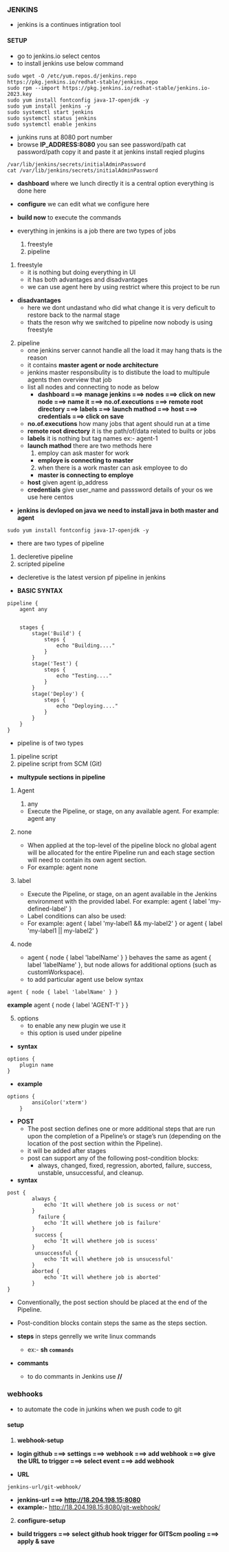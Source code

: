 ### JENKINS
- jenkins is a continues intigration tool
#### SETUP
* go to jenkins.io select centos
* to install jenkins use below command
```jenkins
sudo wget -O /etc/yum.repos.d/jenkins.repo https://pkg.jenkins.io/redhat-stable/jenkins.repo
sudo rpm --import https://pkg.jenkins.io/redhat-stable/jenkins.io-2023.key  
sudo yum install fontconfig java-17-openjdk -y
sudo yum install jenkins -y
sudo systemctl start jenkins
sudo systemctl status jenkins
sudo systemctl enable jenkins
```
* junkins runs at 8080 port number
* browse **IP_ADDRESS:8080** you san see password/path cat password/path copy it and paste it at jenkins install reqied plugins
```jenkins
/var/lib/jenkins/secrets/initialAdminPassword
cat /var/lib/jenkins/secrets/initialAdminPassword
```
* **dashboard** where we lunch directly it is a central option everything is done here
* **configure** we can edit what we configure here
* **build now** to execute the commands

* everything in jenkins is a job there are two types of jobs 
    1. freestyle
    2. pipeline

1. freestyle
    * it is nothing but doing everything in UI
    * it has both advantages and disadvantages
    * we can use agent here by using restrict where this project to be run 
* **disadvantages**
    * here we dont undastand who did what change it is very deficult to restore back to the narmal stage
    * thats the reson why we switched to pipeline now nobody is using freestyle

2. pipeline
    * one jenkins server cannot handle all the load it may hang thats is the reason
    * it contains **master agent or node architecture**
    * jenkins master responsibulity is to distibute the load to multipule agents then overview that job
    * list all nodes and connecting to node as below 
        * **dashboard ===> manage jenkins ===> nodes ===> click on new node ===> name it ===> no.of.executions ===> remote root directory ===> labels ===> launch mathod ===>   host ===> credentials ===> click on save**
    * **no.of.executions** how many jobs that agent should run at a time 
    * **remote root directory** it is the path/of/data related to builts or jobs 
    * **labels** it is nothing but tag names ex:- agent-1
    * **launch mathod** there are two methods here
      1. employ can ask master for work
        * **employe is connecting to master**
      2. when there is a work master can ask employee to do 
        * **master is connecting to employe**
    * **host** given agent ip_address
    * **credentials** give user_name and passsword details of your os we use here centos
* **jenkins is devloped on java we need to install java in both master and agent**
```
sudo yum install fontconfig java-17-openjdk -y
```
- there are two types of pipeline
1. decleretive pipeline
2. scripted pipeline
- decleretive is the latest version pf pipeline in jenkins
* **BASIC SYNTAX**
```Jenkins
pipeline {
    agent any


    stages {
        stage('Build') {
            steps {
                echo "Building...."
            }
        }
        stage('Test') {
            steps {
                echo "Testing...."
            }
        }
        stage('Deploy') {
            steps {
                echo "Deploying...."
            }
        }
    }
}
```
* pipeline is of two types
1. pipeline script
2. pipeline script from SCM (Git)

* **multypule sections in pipeline**
1. Agent
    1. any
    * Execute the Pipeline, or stage, on any available agent. 
    For example: agent any
2. none
    * When applied at the top-level of the pipeline block no global agent will be allocated for the entire Pipeline run and each stage section will need to contain its own  agent section. 
    * For example: agent none

3. label
    * Execute the Pipeline, or stage, on an agent available in the Jenkins environment with the provided label. For example: agent { label 'my-defined-label' }
    * Label conditions can also be used: 
    * For example: agent { label 'my-label1 && my-label2' } or agent { label 'my-label1 || my-label2' }
4. node
    * agent { node { label 'labelName' } } behaves the same as agent { label 'labelName' }, but node allows for additional options (such as customWorkspace).
    * to add particular agent use below syntax
```Jenkins
agent { node { label 'labelName' } }
```
**example**
agent { node { label 'AGENT-1' } }

5. options
    * to enable any new plugin we use it
    * this option is used under pipeline
* **syntax**
```Jenkins
options {
    plugin name
}
```
* **example**
```Jenkins
options {
        ansiColor('xterm')
    }
```

* **POST**
    * The post section defines one or more additional steps that are run upon the completion of a Pipeline’s or stage’s run (depending on the location of the post section within the Pipeline).
    * it will be added after stages 
    * post can support any of the following post-condition blocks: 
        * always, changed, fixed, regression, aborted, failure, success, unstable, unsuccessful, and cleanup.
* **syntax**
```Jenkins
post { 
        always { 
            echo 'It will whethere job is sucess or not'
        }
          failure { 
            echo 'It will whethere job is failure'
        }
         success { 
            echo 'It will whethere job is sucess'
        }
         unsuccessful { 
            echo 'It will whethere job is unsucessful'
        }
        aborted { 
            echo 'It will whethere job is aborted'
        }
}
```
* Conventionally, the post section should be placed at the end of the Pipeline.
* Post-condition blocks contain steps the same as the steps section.

* **steps** in steps genrelly we write linux commands
    * ex:- **sh ``` commands ```**

* **commants**
    * to do commants in Jenkins use **//**

### webhooks
* to automate the code in junkins when we push code to git
#### setup
1. **webhook-setup**
* **login github ===> settings ===> webhook ===> add webhook ===> give the URL to trigger ===> select event ===> add webhook**

* **URL** 
```
jenkins-url/git-webhook/
```
* **jenkins-url ===> http://18.204.198.15:8080**
* **example:-** http://18.204.198.15:8080/git-webhook/

2. **configure-setup**
* **build triggers ===> select github hook trigger for GITScm pooling ===> apply & save**

